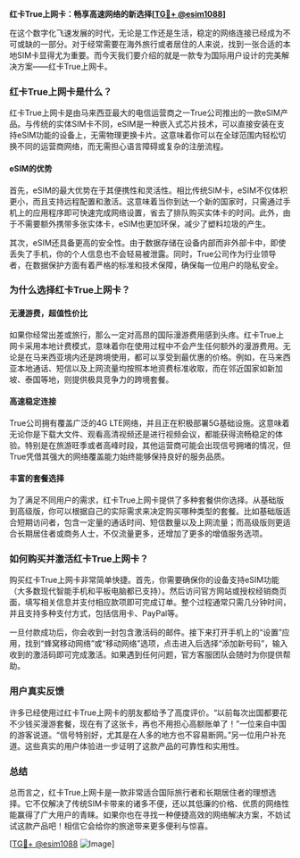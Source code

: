 **红卡True上网卡：畅享高速网络的新选择[[TG💪+ @esim1088](https://t.me/s/esim1088)]**

在这个数字化飞速发展的时代，无论是工作还是生活，稳定的网络连接已经成为不可或缺的一部分。对于经常需要在海外旅行或者居住的人来说，找到一张合适的本地SIM卡显得尤为重要。而今天我们要介绍的就是一款专为国际用户设计的完美解决方案——红卡True上网卡。

### 红卡True上网卡是什么？

红卡True上网卡是由马来西亚最大的电信运营商之一True公司推出的一款eSIM产品。与传统的实体SIM卡不同，eSIM是一种嵌入式芯片技术，可以直接安装在支持eSIM功能的设备上，无需物理更换卡片。这意味着你可以在全球范围内轻松切换不同的运营商网络，而无需担心语言障碍或复杂的注册流程。

#### eSIM的优势

首先，eSIM的最大优势在于其便携性和灵活性。相比传统SIM卡，eSIM不仅体积更小，而且支持远程配置和激活。这意味着当你到达一个新的国家时，只需通过手机上的应用程序即可快速完成网络设置，省去了排队购买实体卡的时间。此外，由于不需要额外携带多张实体卡，eSIM也更加环保，减少了塑料垃圾的产生。

其次，eSIM还具备更高的安全性。由于数据存储在设备内部而非外部卡中，即使丢失了手机，你的个人信息也不会轻易被泄露。同时，True公司作为行业领导者，在数据保护方面有着严格的标准和技术保障，确保每一位用户的隐私安全。

### 为什么选择红卡True上网卡？

#### 无漫游费，超值性价比

如果你经常出差或旅行，那么一定对高昂的国际漫游费用感到头疼。红卡True上网卡采用本地计费模式，意味着你在使用过程中不会产生任何额外的漫游费用。无论是在马来西亚境内还是跨境使用，都可以享受到最优惠的价格。例如，在马来西亚本地通话、短信以及上网流量均按照本地资费标准收取，而在邻近国家如新加坡、泰国等地，则提供极具竞争力的跨境套餐。

#### 高速稳定连接

True公司拥有覆盖广泛的4G LTE网络，并且正在积极部署5G基础设施。这意味着无论你是下载大文件、观看高清视频还是进行视频会议，都能获得流畅稳定的体验。特别是在旅游旺季或者高峰时段，其他运营商可能会出现信号拥堵的情况，但True凭借其强大的网络覆盖能力始终能够保持良好的服务品质。

#### 丰富的套餐选择

为了满足不同用户的需求，红卡True上网卡提供了多种套餐供你选择。从基础版到高级版，你可以根据自己的实际需求来决定购买哪种类型的套餐。比如基础版适合短期访问者，包含一定量的通话时间、短信数量以及上网流量；而高级版则更适合长期居住者或商务人士，不仅流量更多，还增加了更多的增值服务选项。

### 如何购买并激活红卡True上网卡？

购买红卡True上网卡非常简单快捷。首先，你需要确保你的设备支持eSIM功能（大多数现代智能手机和平板电脑都已支持）。然后访问官方网站或授权经销商页面，填写相关信息并支付相应款项即可完成订单。整个过程通常只需几分钟时间，并且支持多种支付方式，包括信用卡、PayPal等。

一旦付款成功后，你会收到一封包含激活码的邮件。接下来打开手机上的“设置”应用，找到“蜂窝移动网络”或“移动网络”选项，点击进入后选择“添加新号码”，输入收到的激活码即可完成激活。如果遇到任何问题，官方客服团队会随时为你提供帮助。

### 用户真实反馈

许多已经使用过红卡True上网卡的朋友都给予了高度评价。“以前每次出国都要花不少钱买漫游套餐，现在有了这张卡，再也不用担心高额账单了！”一位来自中国的游客说道。“信号特别好，尤其是在人多的地方也不容易断网。”另一位用户补充道。这些真实的用户体验进一步证明了这款产品的可靠性和实用性。

### 总结

总而言之，红卡True上网卡是一款非常适合国际旅行者和长期居住者的理想选择。它不仅解决了传统SIM卡带来的诸多不便，还以其低廉的价格、优质的网络性能赢得了广大用户的青睐。如果你也在寻找一种便捷高效的网络解决方案，不妨试试这款产品吧！相信它会给你的旅途带来更多便利与惊喜。

[[TG💪+ @esim1088](https://t.me/s/esim1088) ![Image](https://i.postimg.cc/4NQfJmqS/Snipaste-2025-05-13-00-14-12.png)]